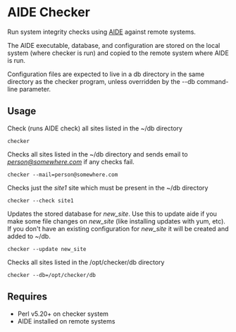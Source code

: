 # AIDE Checker
Run system integrity checks using [AIDE](https://aide.github.io/) against remote systems.

The AIDE executable, database, and configuration are stored on the local system (where checker is run)
and copied to the remote system where AIDE is run.

Configuration files are expected to live in a db directory in the same directory as the checker program, unless
overridden by the --db command-line parameter.

## Usage
Check (runs AIDE check) all sites listed in the ~/db directory

    checker

Checks all sites listed in the ~/db directory and sends email to *person@somewhere.com* if any checks fail.

    checker --mail=person@somewhere.com

Checks just the *site1* site which must be present in the ~/db directory

    checker --check site1

Updates the stored database for *new_site*. Use this to update aide if you make some file changes on *new_site* (like installing updates with yum, etc). If you don't have an existing configuration for *new_site* it will be created and added to ~/db.

    checker --update new_site

Checks all sites listed in the /opt/checker/db directory

    checker --db=/opt/checker/db
## Requires
*   Perl v5.20+ on checker system
*   AIDE installed on remote systems

